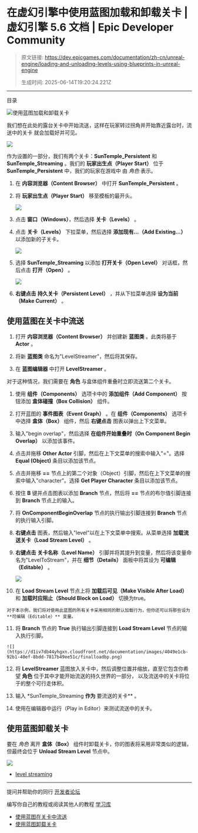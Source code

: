 # 在虚幻引擎中使用蓝图加载和卸载关卡 | 虚幻引擎 5.6 文档 | Epic Developer Community

> 原文链接: https://dev.epicgames.com/documentation/zh-cn/unreal-engine/loading-and-unloading-levels-using-blueprints-in-unreal-engine
> 
> 生成时间: 2025-06-14T19:20:24.221Z

---

目录

![使用蓝图加载和卸载关卡](https://dev.epicgames.com/community/api/documentation/image/22e12e29-d3d1-4493-b26f-7ae129a4ca95?resizing_type=fill&width=1920&height=335)

我们想在此处的露台关卡中开始流送，这样在玩家转过拐角并开始靠近露台时，流送中的关卡 就会加载好并可见。

![](https://d1iv7db44yhgxn.cloudfront.net/documentation/images/e79151d0-fd48-4ad1-ac6f-0a0a1d91961e/streaminglevelvisible.png)

作为设置的一部分，我们有两个关卡：**SunTemple\_Persistent** 和 **SunTemple\_Streaming** 。我们的 **玩家出生点（Player Start）** 位于 **SunTemple\_Persistent** 中，我们的玩家在游戏中 由 *角色* 表示。

1.  在 **内容浏览器（Content Browser）** 中打开 **SunTemple\_Persistent** 。
    
2.  将 **玩家出生点（Player Start）** 移至模板的最开头。
    
    ![](https://d1iv7db44yhgxn.cloudfront.net/documentation/images/18bc74cf-f91c-47a4-ba32-6dc7803502e0/playerstart.png)
3.  点击 **窗口（Windows）**，然后选择 **关卡（Levels）** 。
    
4.  点击 **关卡（Levels）** 下拉菜单，然后选择 **添加现有...（Add Existing...）** 以添加新的子关卡。
    
    ![](https://d1iv7db44yhgxn.cloudfront.net/documentation/images/409c637f-7e79-4195-9b02-a0a298858832/addexisting.png)
5.  选择 **SunTemple\_Streaming** 以添加 **打开关卡（Open Level）** 对话框，然后点击 **打开（Open）** 。
    
    ![](https://d1iv7db44yhgxn.cloudfront.net/documentation/images/1e843df5-2d42-4bf3-801c-3dcd45004288/suntemplestreaming_select.png)
6.  **右键点击** **持久关卡（Persistent Level）** ，并从下拉菜单选择 **设为当前（Make Current）** 。
    

## 使用蓝图在关卡中流送

1.  打开 **内容浏览器（Content Browser）** 并创建新 **蓝图类** 。此类将基于 **Actor** 。
    
2.  将新 **蓝图类** 命名为"LevelStreamer"，然后将其保存。
    
3.  在 **蓝图编辑器** 中打开 **LevelStreamer** 。
    

对于这种情况，我们需要在 **角色** 与盒体组件重叠时立即流送第二个关卡。

1.  使用 **组件（Components）** 选项卡中的 **添加组件（Add Component）** 按钮添加 **盒体碰撞（Box Collision）** 组件。
    
2.  打开蓝图的 **事件图表（Event Graph）** 。在 **组件（Components）** 选项卡中选择 **盒体（Box）** 组件，然后 **右键点击** 图表以弹出上下文菜单。
    
3.  输入"begin overlap"，然后选择 **在组件开始重叠时（On Component Begin Overlap）** 以添加该事件。
    
4.  点击并拖移 **Other Actor** 引脚，然后在上下文菜单的搜索中输入"="。选择 **Equal (Object)** 条目以添加该节点。
    
5.  点击并拖移 **\==** 节点上的第二个对象（Object）引脚，然后在上下文菜单的搜索中输入"character"。选择 **Get Player Character** 条目以添加该节点。
    
6.  按住 **B** 键并点击图表以添加 **Branch** 节点，然后将 **\==** 节点的布尔值引脚连接到 **Branch** 节点上的输入。
    
7.  将 **OnComponentBeginOverlap** 节点的执行输出引脚连接到 **Branch** 节点的执行输入引脚。
    
8.  **右键点击** 图表，然后输入"level"以在上下文菜单中搜索。从菜单选择 **加载流送关卡（Load Stream Level）** 。
    
9.  **右键点击** **关卡名称（Level Name）** 引脚并将其提升到变量，然后将该变量命名为"LevelToStream"，并在 **细节（Details）** 面板中将其设为 **可编辑（Editable）** 。
    
    ![](https://d1iv7db44yhgxn.cloudfront.net/documentation/images/93b9dee5-6d85-42bc-b2f6-02c63c9e02ce/leveltostreamvar.png)
10.  在 **Load Stream Level** 节点上将 **加载后可见（Make Visible After Load）** 和 **加载时应阻止（Should Block on Load）** 切换为true。
    
    对于本示例，我们将对使用此蓝图的所有关卡采用相同的默认加载行为，但你还可以将那些设为 **可编辑（Editable）** 变量。
    
11.  将 **Branch** 节点的 **True** 执行输出引脚连接到 **Load Stream Level** 节点的输入执行引脚。
    
    ![](https://d1iv7db44yhgxn.cloudfront.net/documentation/images/4049e1cb-92b1-40ef-8bdd-7817b49ee51c/finalloadbp.png)
12.  将 **LevelStreamer** 蓝图放入关卡中，然后调整位置并缩放，直至它包含你希望 **角色** 位于其中才能开始流送的持久世界的一部分， 以及流送中的关卡将位于的整个可行走体积。
    
13.  输入 \*SunTemple\_Streaming **作为** 要流送的关卡\*\* 。
    
14.  使用在编辑器中运行（Play in Editor）来测试流送中的关卡。
    

## 使用蓝图卸载关卡

要在 *角色* 离开 **盒体（Box）** 组件时卸载关卡，你的图表将采用非常类似的逻辑，但最终会位于 **Unload Stream Level** 节点中。

![](https://d1iv7db44yhgxn.cloudfront.net/documentation/images/cfffe02f-a8a2-40e5-914e-2c3cfdc28137/unloadlevel.png)

-   [level streaming](https://dev.epicgames.com/community/search?query=level%20streaming)

* * *

提问并帮助你的同行 [开发者论坛](https://forums.unrealengine.com/categories?tag=unreal-engine)

编写你自己的教程或阅读其他人的教程 [学习库](https://dev.epicgames.com/community/unreal-engine/learning)

-   [使用蓝图在关卡中流送](/documentation/zh-cn/unreal-engine/loading-and-unloading-levels-using-blueprints-in-unreal-engine#%E4%BD%BF%E7%94%A8%E8%93%9D%E5%9B%BE%E5%9C%A8%E5%85%B3%E5%8D%A1%E4%B8%AD%E6%B5%81%E9%80%81)
-   [使用蓝图卸载关卡](/documentation/zh-cn/unreal-engine/loading-and-unloading-levels-using-blueprints-in-unreal-engine#%E4%BD%BF%E7%94%A8%E8%93%9D%E5%9B%BE%E5%8D%B8%E8%BD%BD%E5%85%B3%E5%8D%A1)